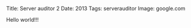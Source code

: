 Title: Server auditor 2
Date: 2013
Tags: serverauditor
Image: google.com

<div>
 Hello world!!!
</div>